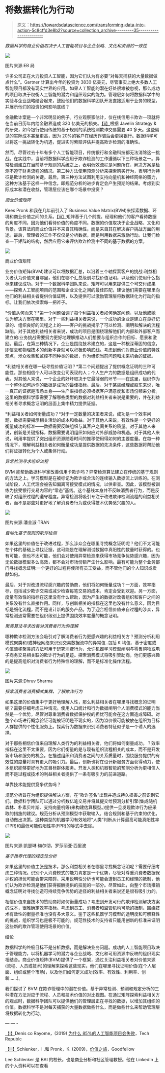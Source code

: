 # 将数据转化为行动

> 原文：<https://towardsdatascience.com/transforming-data-into-action-5c8cffd3e8b2?source=collection_archive---------35----------------------->

*数据科学的商业价值取决于人工智能项目与企业战略、文化和资源的一致性*

![](img/2f10f8d795cb8c4426b52ee4749505dc.png)

图片来源:EB 局

许多公司正在大力投资人工智能，因为它们认为有必要“对每天捕获的大量数据做点什么”。Gartner 计算出今年的投资为 3830 亿美元，尽管事实上绝大多数人工智能项目都没有现实世界的应用。如果人工智能的潜在好处很难被忽视，那么成功的项目取决于权衡人工智能的潜力和组织现实的能力。管理层如何将数据科学中的实验与企业战略结合起来，鼓励他们的数据科学团队开发直接适用于业务的模型，并展示他们的投资如何影响底线？

金融欺诈案是一个非常明显的例子。行业观察家估计，仅在线信用卡欺诈一项就将在当前日历年内给金融界造成 320 亿美元的损失。[【ii】](#_edn2)根据 Javelin Strategy &的研究，如今银行使用传统的基于规则的系统检测欺诈交易需要 40 多天。这些偏见的实际成本甚至更高，因为 20%的客户在经历诈骗后会更换银行。数据科学可以将这一挑战转化为机遇，促进实时索赔评估并提高欺诈检测的准确性。

然而，尽管过去十年有多个人工智能项目，传统银行和金融科技都无法消除这一挑战。在实践中，当前将数据科学应用于欺诈检测的工作遵循以下三种场景之一。异常检测建立在当前基于规则的系统之上，表明低效流程是问题所在，解决方案是检测不遵守财务流程的情况。第二种方法使用预测分析来探索购买行为，表明行为特征是欺诈检测的关键。最后，第三种方法试图利用支持向量机和神经网络的蛮力，这种方法基于这样一种信念，即规范分析的进步肯定会产生预期的结果。考虑到实际成本和潜在收益，管理层应该在哪个场景中投资？

*商业价值矩阵*

Kees Pronk 和我在几年前引入了 Business Value Matrix(BVM)来探索数据、环境和商业价值之间的关系。[【iii】](#_edn3)矩阵基于几个前提。经理和他们的客户看待数据的角度不同，因为他们看待价值的角度不同。数据的价值取决于企业战略、文化和背景。该算法的商业价值并不来自其精确性，而是来自其在解决客户挑战方面的用途。最后，管理者的工作不仅仅是分析数据，而是利用数据来激励行动。让我们检查一下矩阵的结构，然后应用它来评估欺诈检测中不同的基于数据的方案。

![](img/69b78fea765dff17b2aabeb9a69059b8.png)

商业价值矩阵

业务价值矩阵(BVM)建议可以将数据汇总，以沿着三个轴探索客户的挑战:利益相关者认为价值来自哪里，他们在哪个汇总级别寻找价值证明，以及他们使用什么指标来建议成功。对于一个数据科学团队来说，矩阵可以用来提供三个可交付成果——探索人工智能项目的范围和企业文化之间的最佳匹配，建议他们需要在哪里向他们的利益相关者提供价值证明，以及提供可以激励管理层将数据转化为行动的指标。让我们依次探索每一把斧子。

*价值从何而来？*第一个问题强调了每个利益相关者如何确定问题，以及他或她认为解决方案在哪里。对于一些利益相关者来说，一个成功的企业是建立在良好记录的、组织良好的流程之上的——客户的挑战揭示了可以检测、阐明和解决的流程缺陷。对于其他利益相关者来说，成功的项目是围绕理解他们的内部和外部客户而建立的:业务挑战需要努力更好地理解推动人们想要与组织合作的目标、愿景和激励。最后，在第三种情况下，企业是围绕技术建立的，这是一种根深蒂固的信念，即信息和物理技术的创新本身就可以积极影响底线。考虑到他们对商业价值的特殊观点，涉众收集和监控不同种类的数据，作为组织当前问题和未来机会的证据。

*利益相关者在哪一级寻找价值证明？*第二个问题提出了提供概念证明的三种可能性。那些相信个人可以改变公司表现的人；个人生产力的数据是组织成功的代表。对其他人来说，一个企业的好坏取决于它最薄弱的环节——在这里，组织作为一个整体如何运作的数据是成功的最佳指标。最后，对于某些经理或股东来说，唯一真正的证据是市场本身——生产率指标必须根据客户满意度和市场份额来分析。这里的数据科学家需要了解哪些类型的数据对利益相关者来说是重要的，并在利益相关者寻求概念证明的层面上集中精力提供证据。

*利益相关者如何衡量成功？*对于一定数量的决策者来说，成功是一个效率问题，数据需要揭示相关活动的成本和收益。对于其他人来说，有效性是一个更好的衡量成功的标准——数据需要反映组织与其客户之间关系的质量。对于其他人来说，创新是关键指标，数据需要说明组织如何应对外部威胁和机遇。对于其他人来说，利用率提供了突出组织资源随着时间的推移使用得如何的主要度量。在每一种情况下，理解利益相关者如何衡量成功是提供数据的先决条件，这些数据将帮助他们将证据转化为个人或集体行动。

*异常检测寻求组织流程*

BVM 能帮助数据科学家改善信用卡欺诈吗？异常检测算法建立在传统的基于规则的方法之上。学习模型是在被标记为欺诈或合法的连续输入数据流上训练的。在测试阶段，人工代理会被告知偏离可接受模式的情况，以供审查。因此，该模型被训练为接受银行交易内容的“常态”基线。这个基线本身并不反映消费者行为，而是反映了对组织过程的遵守程度。异常检测将吸引专注于改进欺诈检测流程的利益相关者，而不是那些对更好地了解消费者行为或获得技术优势感兴趣的人。

![](img/17a6f96e35723624bfd6ff7ad4aa1770.png)

图片来源:潘金淑·TRAN

*自动化基于规则的欺诈检测*

如果这里的价值在于改进过程，那么涉众会在哪里寻找概念证明呢？他们不太可能在个体的基础上寻找证据，这可能是在理解测试数据中真阳性的数量时获得的。也有可能，但也不太可能，他们会对使用异常检测来获得市场竞争优势感兴趣，因为无论数据模型多么高效，都不会对市场份额产生什么影响。最有可能为整个业务部门寻找概念证明:一个更好的过程将使所有员工受益，而不管他们的个人知识或贡献如何。

最后，对于对改进流程感兴趣的赞助商，他们将如何衡量成功？一方面，效率指标，包括减少欺诈交易或减少检查每笔交易的成本，肯定会受到欢迎。另一方面，度量有效性的指标在这里没有什么帮助，因为产生的数据对改善组织和客户之间的关系没有什么直接作用。同样，与创新相关的指标在这里也没有什么意义，因为目标是细化流程，而不是设计新的服务产品。为了迎合相信价值来自过程的涉众，异常检测通常需要在组织级别上提供围绕效率度量的概念证明。

*聚类算法寻求改善对消费者行为的理解*

哪种欺诈检测方法会吸引对了解消费者行为更感兴趣的利益相关方？预测分析利用模式聚类和/或神经网络来识别交易数据流中的异常值..包括 K 均值、基于密度或均值漂移聚类的方法可用于研究消费行为，允许机器学习模型阐明与零售购物或电子商务交易相关联的欺诈行为的足迹。探索消费模式将吸引赞助商，他们更感兴趣的是提高组织对消费者行为特殊性的理解，而不是标准化操作流程。

![](img/01e567e02489701a89eab4e01584e4d9.png)

图片来源:Dhruv Sharma

*探索消费者消费模式集群，了解欺诈行为*

如果这里的价值集中于更好地理解人性，那么利益相关者在哪里寻找概念的证明呢？需要仔细考虑三种情况。使用人口统计和行为数据阐明个人消费模式的能力当然是一个优势，尽管对尊重消费者数据保护权的担忧可能会在这方面造成障碍。对整个市场进行概念验证可能被证明是不现实的，因为溢价很可能被放在组织为目标人群提供的个性化服务上。探索行为数据来识别消费者特征似乎是一个诱人的选择。

对于那些相信价值来自理解人类行为的利益相关者，他们将如何衡量成功。？效率指标在这里不太重要，因为它们衡量的是与现有组织流程相关的成本，而不是开发新市场和服务的机会。在描述组织和消费者之间的关系质量时，围绕服务提供的有效性的度量将具有更大的吸引力。最后，创新也将在设计新服务方面获得动力，使本组织能够更好地为其目标群体服务。开发人类和机器智能的预测分析为更相信人而不是过程或技术的利益相关者提供了一条有吸引力的前进道路。

单靠技术能提供竞争优势吗？

规范分析旨在为组织提供解决方案，在“欺诈签名”出现并造成持久损害之前识别它们。数据科学团队可以通过分析数亿笔交易并将其提交给预测分析引擎(集成随机森林、朴素贝叶斯、支持向量机等)来构建估算模型。)提供一旦发现欺诈行为应采取的措施的建议。规范分析从预测模型中获取输入，结合规则和基于约束的优化，自动做出决策。这种类型的机器学习有效地将“人类”判断从计算最高可能真阳性率(TPR)和最低可能假阳性率(FPR)的等式中去除。

![](img/0fef9392cde8f4073d4e9afcb20668bf.png)

图片来源:凯瑟琳·梅尔彻，罗莎丽亚·西里波

*基于推荐代理的规定性分析*

如果这里的价值主张是技术，那么利益相关者在哪里寻找概念证明呢？需要仔细考虑三种情况。识别个人消费模式的能力肯定是一个优势，尽管对尊重消费者数据保护权的担忧可能会带来障碍。采用说明性分析也可能会遭到员工和经理的抵制，他们认为欺诈检测是他们获得报酬提供的技能的一部分。尽管如此，向整个市场推销概念证明对寻找创造可持续竞争优势的途径的利益相关者来说还是很有吸引力的。

相信价值来自技术的赞助商将如何衡量成功？考虑到开发可行的欺诈检测解决方案的成本，很难确定效率指标。考虑到员工、消费者和监管机构可能的抵制，围绕技术有效性的衡量标准也没有多大意义。鉴于这些机器学习模型的透明度和可解释性的挑战，组织学习也是极不可能的。规范性技术的支持者只能用创新的标准来证明这些新的欺诈管理使用场景的价值。

结论

数据科学的终极目标不是分析数据，而是解决业务问题。成功的人工智能项目取决于管理能力，以将机器学习的潜力与企业战略、文化和可用资源中反映的组织现实相结合。商业价值矩阵(BVM)提供了一个框架，通过关注利益相关者对价值来源(流程、人员或技术)的理解来探索这些现实，他们在哪里寻找证明价值(在个人层面、组织或整个市场)，以及他们如何定义成功(效率、有效性、利用率、创新……)。

我们探讨了 BVM 在欺诈管理中的潜在价值。基于异常检测、预测和规定分析的三种潜在方法对应于流程、人员和技术价值的对比视图。在通过矩阵探索利益相关方的观点时，数据科学团队可以提供他们的管理层正在寻找的数据，以增加其组织的价值。数据科学不是对每天捕获的大量数据做些什么，而是做些什么来帮助管理层将数据转化为行动。

— — -

[【I】](#_ednref1)Denis co Rayome，(2019) [为什么 85%的人工智能项目会失败](https://www.techrepublic.com/article/why-85-of-ai-projects-fail/)，Tech Republc

[【iii】](#_ednref3)Schlenker，l .和 Pronk，K. (2009)，[价值之旅](https://www.amazon.com/Journey-Value-Lee-Schlenker/dp/1906884048)，Goodfellow

Lee Schlenker 是 BAI 的校长，也是商业分析和社区管理教授。他在 LinkedIn 上的个人资料可以在查看